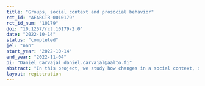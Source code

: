 ```yaml
---
title: "Groups, social context and prosocial behavior"
rct_id: "AEARCTR-0010179"
rct_id_num: "10179"
doi: "10.1257/rct.10179-2.0"
date: "2022-10-14"
status: "completed"
jel: "nan"
start_year: "2022-10-14"
end_year: "2022-11-04"
pi: "Daniel Carvajal daniel.carvajal@aalto.fi"
abstract: "In this project, we study how changes in a social context, defined as the group composition of a society, affect prosocial behavior among members of that society. The project conducts an experiment that examines how making society more or less familiar to an individual, changes her redistributive allocations towards others. Moreover, we provide evidence of perceived closeness between individuals as the mechanism through which social context affects decisions."
layout: registration
---
```


